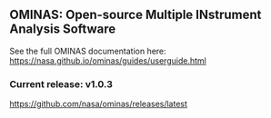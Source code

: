 ## OMINAS:  Open-source Multiple INstrument Analysis Software

See the full OMINAS documentation here:  https://nasa.github.io/ominas/guides/userguide.html

### Current release: v1.0.3

https://github.com/nasa/ominas/releases/latest
